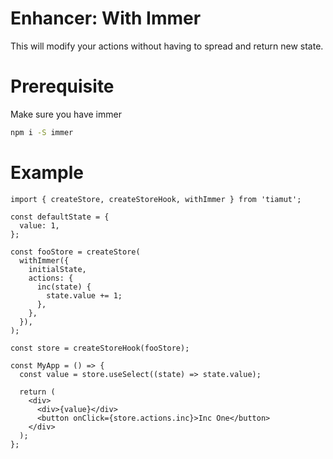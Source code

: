 # Enhancer: With Immer

This will modify your actions without having to spread and return new state.

# Prerequisite

Make sure you have immer

```bash
npm i -S immer
```

# Example

```tsx
import { createStore, createStoreHook, withImmer } from 'tiamut';

const defaultState = {
  value: 1,
};

const fooStore = createStore(
  withImmer({
    initialState,
    actions: {
      inc(state) {
        state.value += 1;
      },
    },
  }),
);

const store = createStoreHook(fooStore);

const MyApp = () => {
  const value = store.useSelect((state) => state.value);

  return (
    <div>
      <div>{value}</div>
      <button onClick={store.actions.inc}>Inc One</button>
    </div>
  );
};
```
